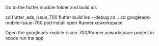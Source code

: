 Go to the flutter module folder and build ios 

cd flutter_ads_issue_700
flutter build ios --debug 
cd ..
cd googleads-mobile-issue-700 
pod install 
open Runner.xcworkspace 

Open the googleads-mobile-issue-700/Runner.xcworkspace project in xcode run the app
